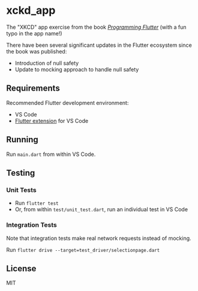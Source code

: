 # xckd_app

The "XKCD" app exercise from the book [*Programming Flutter*](https://pragprog.com/titles/czflutr/programming-flutter/) (with a fun typo in the app name!)

There have been several significant updates in the Flutter ecosystem since the book was published:

- Introduction of null safety
- Update to mocking approach to handle null safety

## Requirements

Recommended Flutter development environment:

- VS Code
- [Flutter extension](https://marketplace.visualstudio.com/items?itemName=Dart-Code.flutter) for VS Code

## Running

Run `main.dart` from within VS Code.

## Testing

### Unit Tests

- Run `flutter test`
- Or, from within `test/unit_test.dart`, run an individual test in VS Code

### Integration Tests

Note that integration tests make real network requests instead of mocking.

Run `flutter drive --target=test_driver/selectionpage.dart`

## License

MIT
